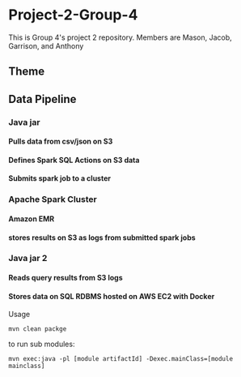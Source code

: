 # Project-2-Group-4
This is Group 4's project 2 repository.  Members are Mason, Jacob, Garrison, and Anthony

## Theme
### <Theme Goes Here>
####  <Theme Description Goes Here>


## Data Pipeline

### Java jar
#### Pulls data from csv/json on S3
#### Defines Spark SQL Actions on S3 data
#### Submits spark job to a cluster

### Apache Spark Cluster
#### Amazon EMR 
#### stores results on S3 as logs from submitted spark jobs

### Java jar 2
#### Reads query results from S3 logs
#### Stores data on SQL RDBMS hosted on AWS EC2 with Docker

Usage

    mvn clean packge

to run sub modules:

    mvn exec:java -pl [module artifactId] -Dexec.mainClass=[module mainclass]


